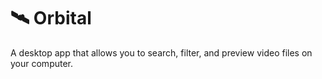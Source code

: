 # 🛰 Orbital
A desktop app that allows you to search, filter, and preview video files on your computer.
